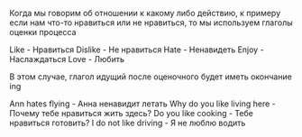 Когда мы говорим об отношении к какому либо действию, к примеру если нам что-то нравиться или не нравиться, то мы используем глаголы оценки процесса

Like - Нравиться
Dislike - Не нравиться
Hate - Ненавидеть
Enjoy - Наслаждаться
Love - Любить

В этом случае, глагол идущий после оценочного будет иметь окончание ing

Ann hates flying - Анна ненавидит летать
Why do you like living here - Почему тебе нравиться жить здесь?
Do you like cooking - Тебе нравиться готовить?
I do not like driving - Я не люблю водить